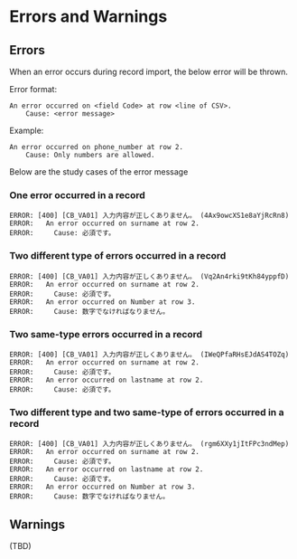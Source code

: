 # Errors and Warnings

## Errors

When an error occurs during record import, the below error will be thrown.

Error format:

```
An error occurred on <field Code> at row <line of CSV>.
    Cause: <error message>
```

Example:

```
An error occurred on phone_number at row 2.
    Cause: Only numbers are allowed.
```

Below are the study cases of the error message

### One error occurred in a record

```
ERROR: [400] [CB_VA01] 入力内容が正しくありません。 (4Ax9owcXS1e8aYjRcRn8)
ERROR:   An error occurred on surname at row 2.
ERROR:     Cause: 必須です。
```

### Two different type of errors occurred in a record

```
ERROR: [400] [CB_VA01] 入力内容が正しくありません。 (Vq2An4rki9tKh84yppfD)
ERROR:   An error occurred on surname at row 2.
ERROR:     Cause: 必須です。
ERROR:   An error occurred on Number at row 3.
ERROR:     Cause: 数字でなければなりません。
```

### Two same-type errors occurred in a record

```
ERROR: [400] [CB_VA01] 入力内容が正しくありません。 (IWeQPfaRHsEJdAS4TOZq)
ERROR:   An error occurred on surname at row 2.
ERROR:     Cause: 必須です。
ERROR:   An error occurred on lastname at row 2.
ERROR:     Cause: 必須です。
```

### Two different type and two same-type of errors occurred in a record

```
ERROR: [400] [CB_VA01] 入力内容が正しくありません。 (rgm6XXy1jItFPc3ndMep)
ERROR:   An error occurred on surname at row 2.
ERROR:     Cause: 必須です。
ERROR:   An error occurred on lastname at row 2.
ERROR:     Cause: 必須です。
ERROR:   An error occurred on Number at row 3.
ERROR:     Cause: 数字でなければなりません。
```

## Warnings

(TBD)
